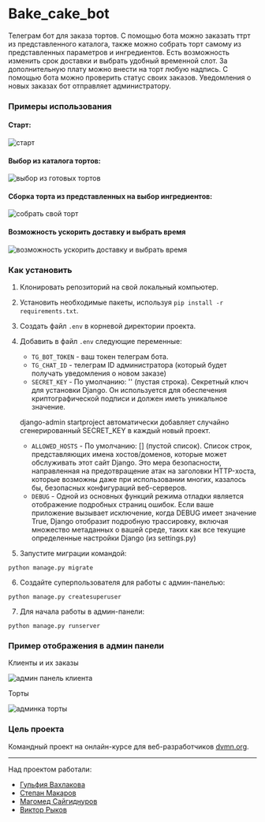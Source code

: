 # Bake_cake_bot

Телеграм бот для заказа тортов. С помощью бота можно заказать ттрт из представленного каталога, также можно собрать торт самому из представленных параметров и ингредиентов. Есть возможность изменить срок доставки и выбрать удобный временной слот. За дополнительную плату можно внести на торт любую надпись. С помощью бота можно проверить статус своих заказов. Уведомления о новых заказах бот отправляет администратору.

### Примеры использования

#### Старт:

![старт](https://github.com/user-attachments/assets/2037c59a-24ff-4c77-8063-4f6d08c24f3e)

#### Выбор из каталога тортов:

![выбор из готовых тортов](https://github.com/user-attachments/assets/27f0a7ac-f94a-489f-8800-670f8bf8859b)

#### Сборка торта из представленных на выбор ингредиентов:

![собрать свой торт](https://github.com/user-attachments/assets/0f744c5f-b31a-4d52-8c58-87f9050bdd50)

#### Возможность ускорить доставку и выбрать время

![возможность ускорить доставку и выбрать время](https://github.com/user-attachments/assets/fba38632-b191-4472-8ef2-cf4d7c4ac2a3)

### Как установить

1. Клонировать репозиторий на свой локальный компьютер.
2. Установить необходимые пакеты, используя `pip install -r requirements.txt`.
3. Создать файл `.env` в корневой директории проекта.
4. Добавить в файл `.env` следующие переменные:
    - `TG_BOT_TOKEN` - ваш токен телеграм бота.
    - `TG_CHAT_ID` - телеграм ID администратора (который будет получать уведомления о новом заказе)
    - `SECRET_KEY` - По умолчанию: '' (пустая строка).
    Секретный ключ для установки Django. Он используется для обеспечения криптографической подписи и должен иметь уникальное значение.

    django-admin startproject автоматически добавляет случайно сгенерированный SECRET_KEY в каждый новый проект.
    - `ALLOWED_HOSTS` - По умолчанию: [] (пустой список).
    Список строк, представляющих имена хостов/доменов, которые может обслуживать этот сайт Django. Это мера безопасности, направленная на предотвращение атак на заголовки HTTP-хоста, которые возможны даже при использовании многих, казалось бы, безопасных конфигураций веб-серверов.
    - `DEBUG` - Одной из основных функций режима отладки является отображение подробных страниц ошибок. Если ваше приложение вызывает исключение, когда DEBUG имеет значение True, Django отобразит подробную трассировку, включая множество метаданных о вашей среде, таких как все текущие определенные настройки Django (из settings.py)

5. Запустите миграции командой:

```
python manage.py migrate
```
6. Создайте суперпользователя для работы с админ-панелью:

```
python manage.py createsuperuser
```
7. Для начала работы в админ-панели:

```
python manage.py runserver
```
### Пример отображения в админ панели

Клиенты и их заказы

![админ панель клиента](https://github.com/user-attachments/assets/619e783e-aaf8-4644-849b-047b4d8ad9a0)

Торты

![админка торты](https://github.com/user-attachments/assets/03849c0e-1dc6-401e-81a2-9fdb4c60fda6)

### Цель проекта

Командный проект на онлайн-курсе для веб-разработчиков [dvmn.org](https://dvmn.org/).

---
Над проектом работали:
* [Гульфия Вахлакова](https://github.com/Gulfia83)
* [Степан Макаров](https://github.com/Stmkv)
* [Магомед Сайгиднуров](https://github.com/Magomed993)
* [Виктор Рыков](https://github.com/aqwarius2003)
